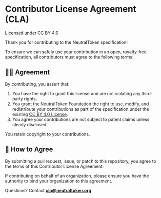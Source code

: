 # Contributor License Agreement (CLA)
Licensed under CC BY 4.0


Thank you for contributing to the NeutralToken specification!

To ensure we can safely use your contribution in an open, royalty-free specification, all contributors must agree to the following terms:

## 👩‍⚖️ Agreement

By contributing, you assert that:

1. You have the right to grant this license and are not violating any third-party rights.
2. You grant the NeutralToken Foundation the right to use, modify, and redistribute your contributions as part of the specification under the existing [CC BY 4.0 License](https://creativecommons.org/licenses/by/4.0/).
3. You agree your contributions are not subject to patent claims unless clearly disclosed.

You retain copyright to your contributions.

## 📝 How to Agree

By submitting a pull request, issue, or patch to this repository, you agree to the terms of this Contributor License Agreement.

If contributing on behalf of an organization, please ensure you have the authority to bind your organization to this agreement.

Questions? Contact **cla@neutraltoken.org**.
